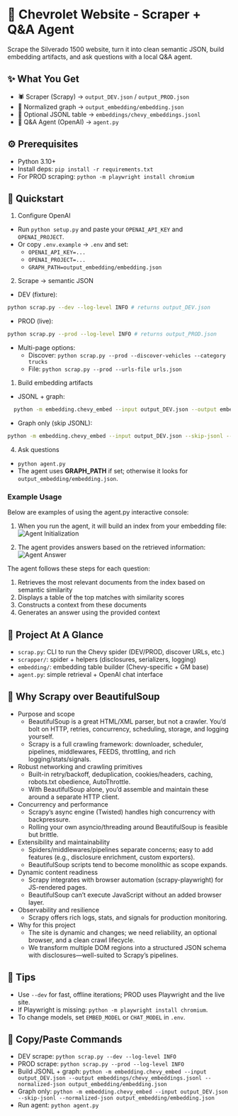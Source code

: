 # 🚗 Chevrolet Website - Scraper + Q&A Agent

Scrape the Silverado 1500 website, turn it into clean semantic JSON, build embedding artifacts, and ask questions with a local Q&A agent.

## ✨ What You Get

- 🕷️ Scraper (Scrapy) → `output_DEV.json` / `output_PROD.json`
- 🧱 Normalized graph → `output_embedding/embedding.json`
- 🧠 Optional JSONL table → `embeddings/chevy_embeddings.jsonl`
- 🤖 Q&A Agent (OpenAI) → `agent.py`

## ⚙️ Prerequisites

- Python 3.10+
- Install deps: `pip install -r requirements.txt`
- For PROD scraping: `python -m playwright install chromium`

## 🚀 Quickstart

1. Configure OpenAI

- Run `python setup.py` and paste your `OPENAI_API_KEY` and `OPENAI_PROJECT`.
- Or copy `.env.example` → `.env` and set:
  - `OPENAI_API_KEY=...`
  - `OPENAI_PROJECT=...`
  - `GRAPH_PATH=output_embedding/embedding.json`

2. Scrape → semantic JSON

- DEV (fixture):

```bash
python scrap.py --dev --log-level INFO # returns output_DEV.json
```

- PROD (live):

 ```bash
 python scrap.py --prod --log-level INFO # returns output_PROD.json
 ```

- Multi-page options:
  - Discover: `python scrap.py --prod --discover-vehicles --category trucks`
  - File: `python scrap.py --prod --urls-file urls.json`

1. Build embedding artifacts

- JSONL + graph:

```bash
  python -m embedding.chevy_embed --input output_DEV.json --output embeddings/chevy_embeddings.jsonl --normalized-json output_embedding/embedding.json
```

- Graph only (skip JSONL):

``` bash
python -m embedding.chevy_embed --input output_DEV.json --skip-jsonl --normalized-json output_embedding/embedding.json`
```

4. Ask questions

- `python agent.py`
- The agent uses **GRAPH_PATH** if set; otherwise it looks for `output_embedding/embedding.json`.

### Example Usage

Below are examples of using the agent.py interactive console:

1. When you run the agent, it will build an index from your embedding file:
   ![Agent Initialization](./imgs/Screenshot%202025-09-01%20at%2010.23.52 PM.jpg)

2. The agent provides answers based on the retrieved information:
   ![Agent Answer](/imgs/Screenshot%202025-09-01%20at%2010.52.04 PM.jpg)

The agent follows these steps for each question:

1. Retrieves the most relevant documents from the index based on semantic similarity
2. Displays a table of the top matches with similarity scores
3. Constructs a context from these documents
4. Generates an answer using the provided context

## 📂 Project At A Glance

- `scrap.py`: CLI to run the Chevy spider (DEV/PROD, discover URLs, etc.)
- `scrapper/`: spider + helpers (disclosures, serializers, logging)
- `embedding/`: embedding table builder (Chevy-specific + GM base)
- `agent.py`: simple retrieval + OpenAI chat interface

## 🧠 Why Scrapy over BeautifulSoup

- Purpose and scope
  - BeautifulSoup is a great HTML/XML parser, but not a crawler. You’d bolt on HTTP, retries, concurrency, scheduling, storage, and logging yourself.
  - Scrapy is a full crawling framework: downloader, scheduler, pipelines, middlewares, FEEDS, throttling, and rich logging/stats/signals.
- Robust networking and crawling primitives
  - Built-in retry/backoff, deduplication, cookies/headers, caching, robots.txt obedience, AutoThrottle.
  - With BeautifulSoup alone, you’d assemble and maintain these around a separate HTTP client.
- Concurrency and performance
  - Scrapy’s async engine (Twisted) handles high concurrency with backpressure.
  - Rolling your own asyncio/threading around BeautifulSoup is feasible but brittle.
- Extensibility and maintainability
  - Spiders/middlewares/pipelines separate concerns; easy to add features (e.g., disclosure enrichment, custom exporters).
  - BeautifulSoup scripts tend to become monolithic as scope expands.
- Dynamic content readiness
  - Scrapy integrates with browser automation (scrapy-playwright) for JS-rendered pages.
  - BeautifulSoup can’t execute JavaScript without an added browser layer.
- Observability and resilience
  - Scrapy offers rich logs, stats, and signals for production monitoring.
- Why for this project
  - The site is dynamic and changes; we need reliability, an optional browser, and a clean crawl lifecycle.
  - We transform multiple DOM regions into a structured JSON schema with disclosures—well-suited to Scrapy’s pipelines.

## 🧩 Tips

- Use `--dev` for fast, offline iterations; PROD uses Playwright and the live site.
- If Playwright is missing: `python -m playwright install chromium`.
- To change models, set `EMBED_MODEL` or `CHAT_MODEL` in `.env`.

## 📜 Copy/Paste Commands

- DEV scrape: `python scrap.py --dev --log-level INFO`
- PROD scrape: `python scrap.py --prod --log-level INFO`
- Build JSONL + graph: `python -m embedding.chevy_embed --input output_DEV.json --output embeddings/chevy_embeddings.jsonl --normalized-json output_embedding/embedding.json`
- Graph only: `python -m embedding.chevy_embed --input output_DEV.json --skip-jsonl --normalized-json output_embedding/embedding.json`
- Run agent: `python agent.py`
